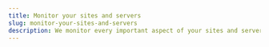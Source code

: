 ```yaml
---
title: Monitor your sites and servers
slug: monitor-your-sites-and-servers
description: We monitor every important aspect of your sites and servers to make sure you're on top of every little aspect that impacts user experience. From TTFB to Google Core Web Vitals for sites and memory, CPU and diskspace usage for servers.
---
```

